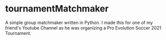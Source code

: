 # tournamentMatchmaker

A simple group matchmaker written in Python. I made this for one of my friend's Youtube Channel as he was organizing a Pro Evolution Soccer 2021 Tournament.

